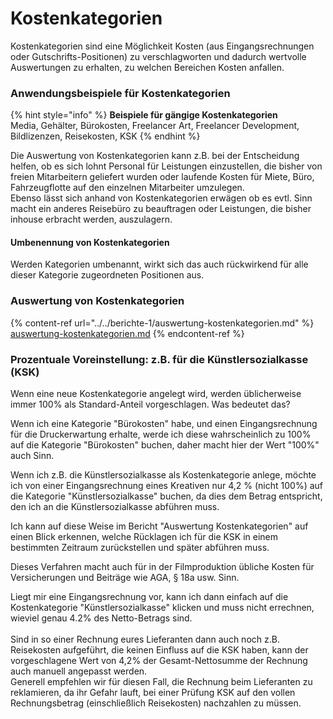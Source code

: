 # Kostenkategorien

Kostenkategorien sind eine Möglichkeit Kosten (aus Eingangsrechnungen oder Gutschrifts-Positionen) zu verschlagworten und dadurch wertvolle Auswertungen zu erhalten, zu welchen Bereichen Kosten anfallen.

### Anwendungsbeispiele für Kostenkategorien

{% hint style="info" %}
**Beispiele für gängige Kostenkategorien**\
Media, Gehälter, Bürokosten, Freelancer Art, Freelancer Development, Bildlizenzen, Reisekosten, KSK
{% endhint %}

Die Auswertung von Kostenkategorien kann z.B. bei der Entscheidung helfen, ob es sich lohnt Personal für Leistungen einzustellen, die bisher von freien Mitarbeitern geliefert wurden oder laufende Kosten für Miete, Büro, Fahrzeugflotte auf den einzelnen Mitarbeiter umzulegen. \
Ebenso lässt sich anhand von Kostenkategorien erwägen ob es evtl. Sinn macht ein anderes Reisebüro zu beauftragen oder Leistungen, die bisher inhouse erbracht werden, auszulagern.

#### Umbenennung von Kostenkategorien

Werden Kategorien umbenannt, wirkt sich das auch rückwirkend für alle dieser Kategorie zugeordneten Positionen aus.

### Auswertung von Kostenkategorien

{% content-ref url="../../berichte-1/auswertung-kostenkategorien.md" %}
[auswertung-kostenkategorien.md](../../berichte-1/auswertung-kostenkategorien.md)
{% endcontent-ref %}

### Prozentuale Voreinstellung: z.B. für die Künstlersozialkasse (KSK)

Wenn eine neue Kostenkategorie angelegt wird, werden üblicherweise immer 100% als Standard-Anteil vorgeschlagen. Was bedeutet das?

Wenn ich eine Kategorie "Bürokosten" habe, und einen Eingangsrechnung für die Druckerwartung erhalte, werde ich diese wahrscheinlich zu 100% auf die Kategorie "Bürokosten" buchen, daher macht hier der Wert "100%" auch Sinn.

Wenn ich z.B. die Künstlersozialkasse als Kostenkategorie anlege, möchte ich von einer Eingangsrechnung eines Kreativen nur 4,2 % (nicht 100%) auf die Kategorie "Künstlersozialkasse" buchen, da dies dem Betrag entspricht, den ich an die Künstlersozialkasse abführen muss.

Ich kann auf diese Weise im Bericht "Auswertung Kostenkategorien" auf einen Blick erkennen, welche Rücklagen ich für die KSK in einem bestimmten Zeitraum zurückstellen und später abführen muss.

Dieses Verfahren macht auch für in der Filmproduktion übliche Kosten für Versicherungen und Beiträge wie AGA, § 18a usw. Sinn.

Liegt mir eine Eingangsrechnung vor, kann ich dann einfach auf die Kostenkategorie "Künstlersozialkasse" klicken und muss nicht errechnen, wieviel genau 4.2% des Netto-Betrags sind.\
\
Sind in so einer Rechnung eures Lieferanten dann auch noch z.B. Reisekosten aufgeführt, die keinen Einfluss auf die KSK haben, kann der vorgeschlagene Wert von 4,2% der Gesamt-Nettosumme der Rechnung auch manuell angepasst werden.\
Generell empfehlen wir für diesen Fall, die Rechnung beim Lieferanten zu reklamieren, da ihr Gefahr lauft, bei einer Prüfung KSK auf den vollen Rechnungsbetrag (einschließlich Reisekosten) nachzahlen zu müssen.
